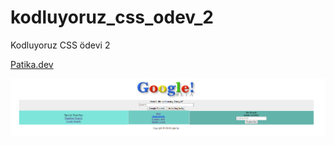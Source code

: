 # kodluyoruz_css_odev_2
Kodluyoruz CSS ödevi 2

[Patika.dev](https://app.patika.dev/emirhankumus)

![Google Proje](google.png)